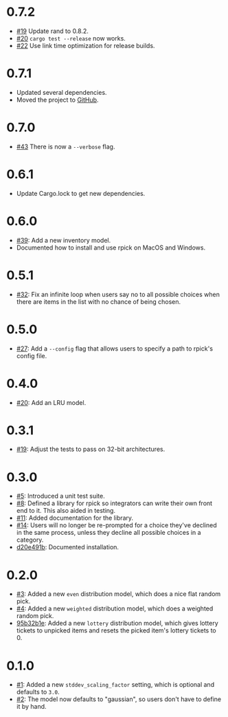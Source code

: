 # 0.7.2

* [#19](https://github.com/bowlofeggs/rpick/issues/19) Update rand to 0.8.2.
* [#20](https://github.com/bowlofeggs/rpick/issues/20) `cargo test --release` now works.
* [#22](https://github.com/bowlofeggs/rpick/pull/22) Use link time optimization for release builds.


# 0.7.1

* Updated several dependencies.
* Moved the project to [GitHub](https://github.com/bowlofeggs/rpick).


# 0.7.0

* [#43](https://gitlab.com/bowlofeggs/rpick/-/merge_requests/43) There is now a ```--verbose```
  flag.


# 0.6.1

* Update Cargo.lock to get new dependencies.


# 0.6.0

* [#39](https://gitlab.com/bowlofeggs/rpick/-/merge_requests/39): Add a new inventory model.
* Documented how to install and use rpick on MacOS and Windows.


# 0.5.1

* [#32](https://gitlab.com/bowlofeggs/rpick/-/merge_requests/32): Fix an infinite loop when users
  say no to all possible choices when there are items in the list with no chance of being chosen.


# 0.5.0

* [#27](https://gitlab.com/bowlofeggs/rpick/merge_requests/27): Add a ```--config``` flag that
  allows users to specify a path to rpick's config file.


# 0.4.0

* [#20](https://gitlab.com/bowlofeggs/rpick/merge_requests/20): Add an LRU model.


# 0.3.1

* [#19](https://gitlab.com/bowlofeggs/rpick/merge_requests/19): Adjust the tests to pass on 32-bit
  architectures.


# 0.3.0

* [#5](https://gitlab.com/bowlofeggs/rpick/merge_requests/5): Introduced a unit test suite.
* [#8](https://gitlab.com/bowlofeggs/rpick/merge_requests/8): Defined a library for rpick so
  integrators can write their own front end to it. This also aided in testing.
* [#11](https://gitlab.com/bowlofeggs/rpick/merge_requests/11): Added documentation for the library.
* [#14](https://gitlab.com/bowlofeggs/rpick/merge_requests/14): Users will no longer be re-prompted
  for a choice they've declined in the same process, unless they decline all possible choices in a
  category.
* [d20e491b](https://gitlab.com/bowlofeggs/rpick/commit/d20e491b5971b73dd27d46bae3938f9321272517):
  Documented installation.


# 0.2.0

* [#3](https://gitlab.com/bowlofeggs/rpick/merge_requests/3): Added a new ```even``` distribution
  model, which does a nice flat random pick.
* [#4](https://gitlab.com/bowlofeggs/rpick/merge_requests/4): Added a new ```weighted```
  distribution model, which does a weighted random pick.
* [95b32b1e](https://gitlab.com/bowlofeggs/rpick/commit/95b32b1e4c103843cf3af900d94f5fef3ca286df):
  Added a new ```lottery``` distribution model, which gives lottery tickets to unpicked items and
  resets the picked item's lottery tickets to 0.


# 0.1.0

* [#1](https://gitlab.com/bowlofeggs/rpick/merge_requests/1): Added a new
  ```stddev_scaling_factor``` setting, which is optional and defaults to ```3.0```.
* [#2](https://gitlab.com/bowlofeggs/rpick/merge_requests/2): The model now defaults to "gaussian",
  so users don't have to define it by hand.
